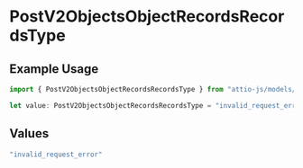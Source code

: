 # PostV2ObjectsObjectRecordsRecordsType

## Example Usage

```typescript
import { PostV2ObjectsObjectRecordsRecordsType } from "attio-js/models/errors";

let value: PostV2ObjectsObjectRecordsRecordsType = "invalid_request_error";
```

## Values

```typescript
"invalid_request_error"
```